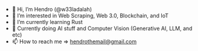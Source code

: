 - 👋 Hi, I’m Hendro (@w33ladalah)
- 👀 I’m interested in Web Scraping, Web 3.0, Blockchain, and IoT
- 🌱 I’m currently learning Rust
- 💞️  Currently doing AI stuff and Computer Vision (Generative AI, LLM, and etc)
- 📫 How to reach me => hendrothemail@gmail.com

<!---
w33ladalah/w33ladalah is a ✨ special ✨ repository because its `README.md` (this file) appears on your GitHub profile.
You can click the Preview link to take a look at your changes.
--->
